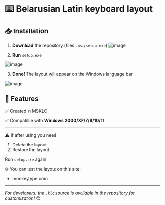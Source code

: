 # ⌨️ Belarusian Latin keyboard layout

## 📥 Installation
1. **Download** the repository (files `.msi`/`setup.exe`)
![image](https://github.com/user-attachments/assets/92de7bed-8984-496f-98d7-d400d96d3a8e)

3. **Run** `setup.exe`

![image](https://github.com/user-attachments/assets/ecd4dbc3-73b3-4fb0-a4d8-f91d0fa22771)

3. **Done!** The layout will appear on the Windows language bar

![image](https://github.com/user-attachments/assets/48478fbe-a579-46c0-9baa-873860df9eb1)

## 💎 Features
✅ Created in MSKLC

✅ Compatible with **Windows 2000/XP/7/8/10/11**

---

⚠️ If after using you need
1. Delete the layout
2. Restore the layout

Run `setup.exe` again

🌐 You can test the layout on this site:
- monkeytype.com

---

*For developers: the `.klc` source is available in the repository for customization!* 😊
